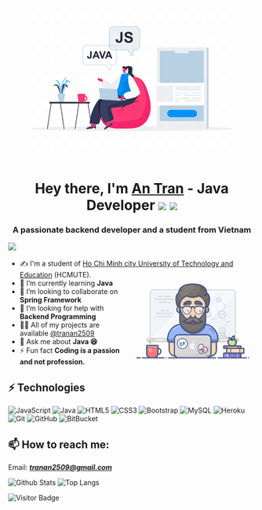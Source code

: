 <!-- <a href="#"><img width="100%" height="auto" src="https://i.imgur.com/iXuL1HG.png" height="175px"/></a> -->

<p align="center">
  <img style="width:26rem; height:auto" src="https://raw.githubusercontent.com/Elanza-48/Elanza-48/41a4790484e268102dfdab2b7c59d440d3ffafab/resources/img/coders-prog.gif"/>
</p>

<h1 align="center">Hey there, I'm <a href="https://facebook.com/tranan2509/">An Tran</a> - Java Developer <img src="https://media.giphy.com/media/hvRJCLFzcasrR4ia7z/giphy.gif" width="28"> <img src="https://emojis.slackmojis.com/emojis/images/1531849430/4246/blob-sunglasses.gif?1531849430" width="28"/></h1>
<h3 font-size="20" align="center">A passionate backend developer and a student from Vietnam</h3>

![](https://komarev.com/ghpvc/?username=tranan2509&color=brightgreen)
- ✍ I'm a student of [Ho Chi Minh city University of Technology and Education](https://hcmute.edu.vn) (HCMUTE).  <img align="right" style="width:16rem; height:auto" src="https://raw.githubusercontent.com/Elanza-48/Elanza-48/41a4790484e268102dfdab2b7c59d440d3ffafab/resources/img/geek.gif"/>
- 🌱 I’m currently learning **Java** 
- 👯 I’m looking to collaborate on **Spring Framework**
- 🤝 I’m looking for help with **Backend Programming**
- 👨‍💻 All of my projects are available [@tranan2509](github.com/tranan2509)
- 💬 Ask me about **Java 😆**
- ⚡ Fun fact **Coding is a passion and not profession.**

## ⚡ Technologies

![JavaScript](https://img.shields.io/badge/-JavaScript-black?style=flat-square&logo=javascript)
![Java](https://img.shields.io/badge/-java-E34A86?style=flat-square&logo=java)
![HTML5](https://img.shields.io/badge/-HTML5-E34F26?style=flat-square&logo=html5&logoColor=white)
![CSS3](https://img.shields.io/badge/-CSS3-1572B6?style=flat-square&logo=css3)
![Bootstrap](https://img.shields.io/badge/-Bootstrap-563D7C?style=flat-square&logo=bootstrap)
![MySQL](https://img.shields.io/badge/-MySQL-black?style=flat-square&logo=mysql)
![Heroku](https://img.shields.io/badge/-Heroku-430098?style=flat-square&logo=heroku)
![Git](https://img.shields.io/badge/-Git-black?style=flat-square&logo=git)
![GitHub](https://img.shields.io/badge/-GitHub-181717?style=flat-square&logo=github)
![BitBucket](https://img.shields.io/badge/-BitBucket-darkblue?style=flat-square&logo=bitbucket)

## 📫 How to reach me:
Email: [***tranan2509@gmail.com***](mailto:tranan2509@gmail.com)
<!-- <p align="center">
<img align="center" src="https://github-readme-stats.vercel.app/api/top-langs/?username=tranan2509&hide=html&title_color=000000&text_color=233028&icon_color=ffa343&bg_color=ffffff" width="50%" />
</p>
<p align="center">
<img align="center" src="https://github-readme-stats.vercel.app/api?username=tranan2509&count_private=true&show_icons=true&include_all_commits=true&line_height=27&count_private=true&title_color=000000&text_color=233028&icon_color=ffa343&bg_color=ffffff" alt="An Tran's GitHub Stats" width="50%" />
</p> -->

![Github Stats](https://github-readme-stats.vercel.app/api?username=tranan2509&count_private=true&show_icons=true&include_all_commits=true)
![Top Langs](https://github-readme-stats.vercel.app/api/top-langs/?username=tranan2509&hide=TeX&layout=compact)

![Visitor Badge](https://visitor-badge.laobi.icu/badge?page_id=tranan2509.tranan2509)

<!--
**tranan2509/tranan2509** is a ✨ _special_ ✨ repository because its `README.md` (this file) appears on your GitHub profile.

### Connect with me:
[<img align=”left” alt=”devopsbyte.com” width=”22px” src=”https://raw.githubusercontent.com/iconic/open-iconic/master/svg/globe.svg" />][website]
[<img align=”left” alt=”jjames- | LinkedIn” width=”22px” src=”https://cdn.jsdelivr.net/npm/simple-icons@v3/icons/linkedin.svg" />][linkedin]
[<img align=”left” alt=”jobin_james_ride | Instagram” width=”22px” src=”https://cdn.jsdelivr.net/npm/simple-icons@v3/icons/instagram.svg" />][instagram]
-->
